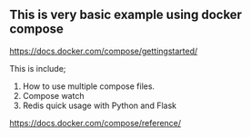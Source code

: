 ## This is very basic example using docker compose
https://docs.docker.com/compose/gettingstarted/

This is include;
1. How to use multiple compose files.
2. Compose watch
3. Redis quick usage with Python and Flask

https://docs.docker.com/compose/reference/
